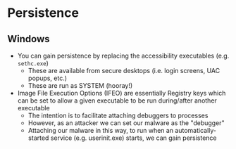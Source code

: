 # Persistence #

## Windows ##

- You can gain persistence by replacing the accessibility executables (e.g. `sethc.exe`)
  - These are available from secure desktops (i.e. login screens, UAC popups, etc.)
  - These are run as SYSTEM (hooray!)
- Image File Execution Options (IFEO) are essentially Registry keys which can be set to allow a given executable to be run during/after another executable
  - The intention is to facilitate attaching debuggers to processes
  - However, as an attacker we can set our malware as the "debugger"
  - Attaching our malware in this way, to run when an automatically-started service (e.g. userinit.exe) starts, we can gain persistence